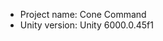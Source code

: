 <!-- UNITY CODE ASSIST INSTRUCTIONS START -->
- Project name: Cone Command
- Unity version: Unity 6000.0.45f1
<!-- UNITY CODE ASSIST INSTRUCTIONS END -->